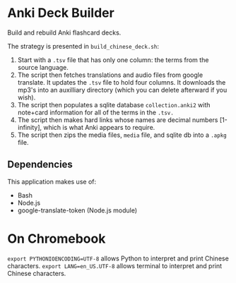 # Anki Deck Builder

Build and rebuild Anki flashcard decks.

The strategy is presented in `build_chinese_deck.sh`:

1. Start with a `.tsv` file that has only one column: the terms from the source language.
1. The script then fetches translations and audio files from google translate. It updates the `.tsv` file to hold four columns. It downloads the mp3's into an auxilliary directory (which you can delete afterward if you wish).
1. The script then populates a sqlite database `collection.anki2` with note+card information for all of the terms in the `.tsv.`
1. The script then makes hard links whose names are decimal numbers [1-infinity], which is what Anki appears to require.
1. The script then zips the media files, `media` file, and sqlite db into a `.apkg` file.

## Dependencies

This application makes use of:

- Bash
- Node.js
- google-translate-token (Node.js module)

# On Chromebook

`export PYTHONIOENCODING=UTF-8` allows Python to interpret and print Chinese characters.
`export LANG=en_US.UTF-8` allows terminal to interpret and print Chinese characters.

